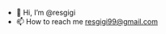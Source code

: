 - 👋 Hi, I’m @resgigi
- 📫 How to reach me resgigi99@gmail.com

<!---
resgigi/resgigi is a ✨ special ✨ repository because its `README.md` (this file) appears on your GitHub profile.
You can click the Preview link to take a look at your changes.
--->
